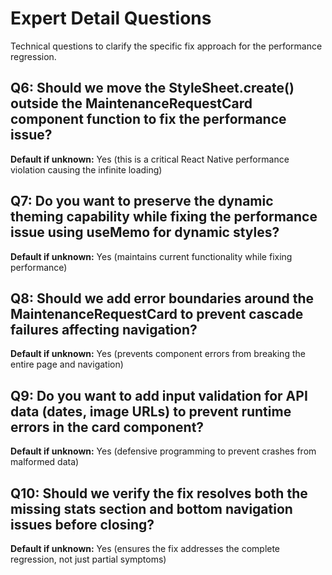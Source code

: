 # Expert Detail Questions

Technical questions to clarify the specific fix approach for the performance regression.

## Q6: Should we move the StyleSheet.create() outside the MaintenanceRequestCard component function to fix the performance issue?
**Default if unknown:** Yes (this is a critical React Native performance violation causing the infinite loading)

## Q7: Do you want to preserve the dynamic theming capability while fixing the performance issue using useMemo for dynamic styles?
**Default if unknown:** Yes (maintains current functionality while fixing performance)

## Q8: Should we add error boundaries around the MaintenanceRequestCard to prevent cascade failures affecting navigation?
**Default if unknown:** Yes (prevents component errors from breaking the entire page and navigation)

## Q9: Do you want to add input validation for API data (dates, image URLs) to prevent runtime errors in the card component?
**Default if unknown:** Yes (defensive programming to prevent crashes from malformed data)

## Q10: Should we verify the fix resolves both the missing stats section and bottom navigation issues before closing?
**Default if unknown:** Yes (ensures the fix addresses the complete regression, not just partial symptoms)